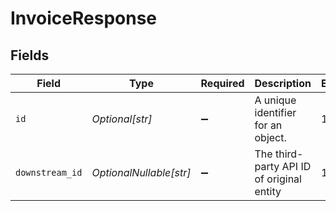 # InvoiceResponse


## Fields

| Field                                     | Type                                      | Required                                  | Description                               | Example                                   |
| ----------------------------------------- | ----------------------------------------- | ----------------------------------------- | ----------------------------------------- | ----------------------------------------- |
| `id`                                      | *Optional[str]*                           | :heavy_minus_sign:                        | A unique identifier for an object.        | 12345                                     |
| `downstream_id`                           | *OptionalNullable[str]*                   | :heavy_minus_sign:                        | The third-party API ID of original entity | 12345                                     |